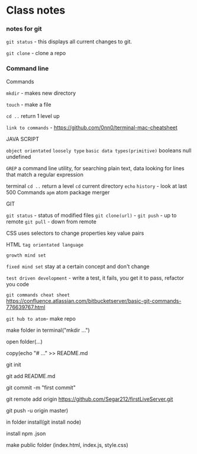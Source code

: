 # Class notes
### notes for git
`git status` - this displays all current changes to git.

`git clone` - clone a repo

### Command line
Commands

`mkdir` - makes new directory

`touch` - make a file

`cd ..` return 1 level up

`link to commands` - https://github.com/0nn0/terminal-mac-cheatsheet



JAVA SCRIPT

`object orientated`
`loosely type`
`basic data types(primitive)`
  booleans
  null
  undefined

`GREP`
a command line utility,
for searching plain text,
data looking for lines that match a regular expression

terminal
`cd ..` return a level
`cd` current directory
`echo`
`history` - look at last 500 Commands
`apm` atom package merger


GIT

`git status` - status of modified files
`git clone(url)` -
`git push` - up to remote
`git pull` -  down from remote

CSS
uses selectors to change properties
key value pairs




HTML
`tag orientated language`

`growth mind set`

`fixed mind set`
 stay at a certain concept and don't change

 `test driven development` - write a test, it fails, you get it to pass, refactor you code

`git commands cheat sheet` https://confluence.atlassian.com/bitbucketserver/basic-git-commands-776639767.html


`git hub to atom`-
make repo

make folder in terminal("mkdir ...")

open folder(...)

copy(echo "# ..." >> README.md

git init

git add README.md

git commit -m "first commit"

git remote add origin https://github.com/Segar212/firstLiveServer.git

git push -u origin master)

in folder install(git install node)

install npm .json

make public folder (index.html, index.js, style.css)

